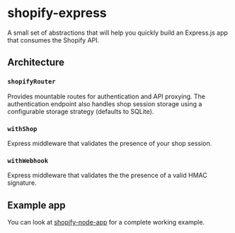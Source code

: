 # shopify-express

A small set of abstractions that will help you quickly build an Express.js app that consumes the Shopify API.

## Architecture

### `shopifyRouter`

Provides mountable routes for authentication and API proxying. The authentication endpoint also handles shop session storage using a configurable storage strategy (defaults to SQLite).

### `withShop`

Express middleware that validates the presence of your shop session.

### `withWebhook`

Express middleware that validates the the presence of a valid HMAC signature.

## Example app

You can look at [shopify-node-app](https://github.com/shopify/shopify-node-app) for a complete working example.

